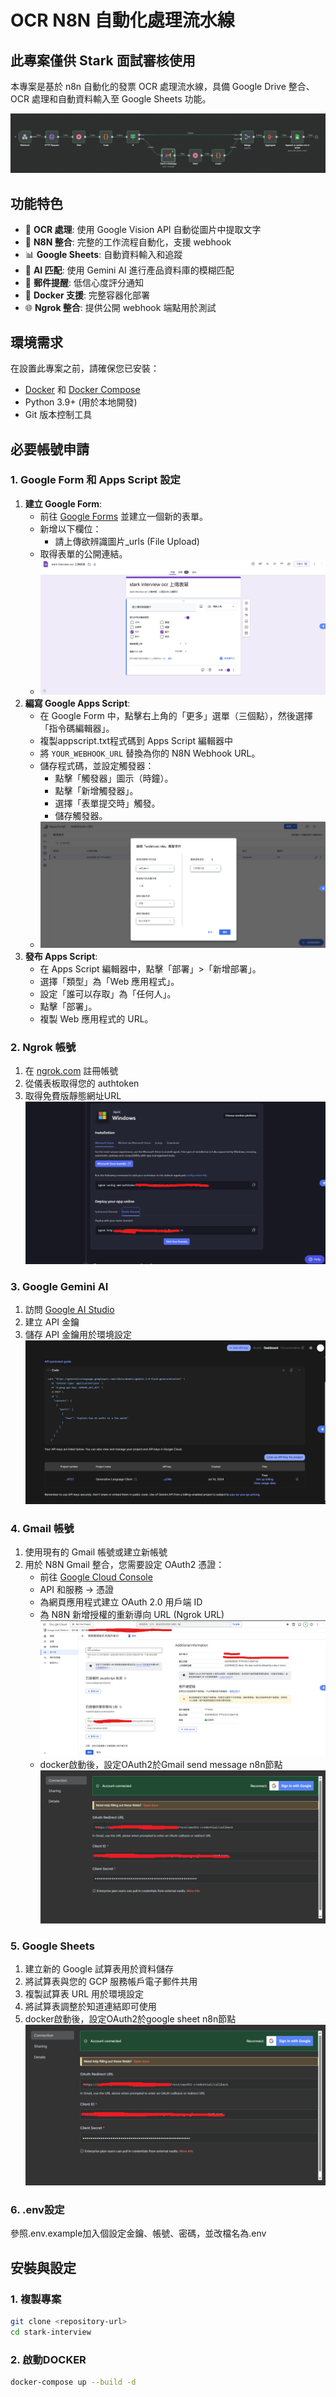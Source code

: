 # OCR N8N 自動化處理流水線

## 此專案僅供 Stark 面試審核使用

本專案是基於 n8n 自動化的發票 OCR 處理流水線，具備 Google Drive 整合、OCR 處理和自動資料輸入至 Google Sheets 功能。

![Alt text](readme-pics/ocr-pipeline-overview.png)

## 功能特色

- 📄 **OCR 處理**: 使用 Google Vision API 自動從圖片中提取文字
- 🔗 **N8N 整合**: 完整的工作流程自動化，支援 webhook
- 📊 **Google Sheets**: 自動資料輸入和追蹤
- 🤖 **AI 匹配**: 使用 Gemini AI 進行產品資料庫的模糊匹配
- 📧 **郵件提醒**: 低信心度評分通知
- 🐳 **Docker 支援**: 完整容器化部署
- 🌐 **Ngrok 整合**: 提供公開 webhook 端點用於測試

## 環境需求

在設置此專案之前，請確保您已安裝：

- [Docker](https://www.docker.com/get-started) 和 [Docker Compose](https://docs.docker.com/compose/install/)
- Python 3.9+ (用於本地開發)
- Git 版本控制工具

## 必要帳號申請

### 1. Google Form 和 Apps Script 設定
1.  **建立 Google Form**:
    *   前往 [Google Forms](https://docs.google.com/forms/) 並建立一個新的表單。
    *   新增以下欄位：
        *   請上傳欲辨識圖片_urls (File Upload)
    *   取得表單的公開連結。
    *   ![Alt text](readme-pics/google-form-setup.png)
2.  **編寫 Google Apps Script**:
    *   在 Google Form 中，點擊右上角的「更多」選單（三個點），然後選擇「指令碼編輯器」。
    *   複製appscript.txt程式碼到 Apps Script 編輯器中
    *   將 `YOUR_WEBHOOK_URL` 替換為你的 N8N Webhook URL。
    *   儲存程式碼，並設定觸發器：
        *   點擊「觸發器」圖示（時鐘）。
        *   點擊「新增觸發器」。
        *   選擇「表單提交時」觸發。
        *   儲存觸發器。
    *   ![Alt text](readme-pics/app-script-trigger.png)
3.  **發布 Apps Script**:
    *   在 Apps Script 編輯器中，點擊「部署」>「新增部署」。
    *   選擇「類型」為「Web 應用程式」。
    *   設定「誰可以存取」為「任何人」。
    *   點擊「部署」。
    *   複製 Web 應用程式的 URL。

### 2. Ngrok 帳號
1.  在 [ngrok.com](https://ngrok.com/) 註冊帳號
2.  從儀表板取得您的 authtoken
3.  取得免費版靜態網址URL
    ![Alt text](readme-pics/ngrok-setup.png)

### 3. Google Gemini AI
1.  訪問 [Google AI Studio](https://aistudio.google.com/)
2.  建立 API 金鑰
3.  儲存 API 金鑰用於環境設定
    ![Alt text](readme-pics/gemini-api-key.png)

### 4. Gmail 帳號
1.  使用現有的 Gmail 帳號或建立新帳號
2.  用於 N8N Gmail 整合，您需要設定 OAuth2 憑證：
    *   前往 [Google Cloud Console](https://console.cloud.google.com/)
    *   API 和服務 → 憑證
    *   為網頁應用程式建立 OAuth 2.0 用戶端 ID
    *   為 N8N 新增授權的重新導向 URL (Ngrok URL)
        ![Alt text](readme-pics/gcp-setup.png)
    *   docker啟動後，設定OAuth2於Gmail send message n8n節點
        ![Alt text](readme-pics/Google-OAuth2-setup-reupload.png)

### 5. Google Sheets
1.  建立新的 Google 試算表用於資料儲存
2.  將試算表與您的 GCP 服務帳戶電子郵件共用
3.  複製試算表 URL 用於環境設定
4.  將試算表調整於知道連結即可使用
5.  docker啟動後，設定OAuth2於google sheet n8n節點
    ![Alt text](readme-pics/Google-OAuth2-setup-reupload.png)

### 6. .env設定
參照.env.example加入個設定金鑰、帳號、密碼，並改檔名為.env

## 安裝與設定

### 1. 複製專案

```bash
git clone <repository-url>
cd stark-interview
```

### 2. 啟動DOCKER
```bash
docker-compose up --build -d
```

